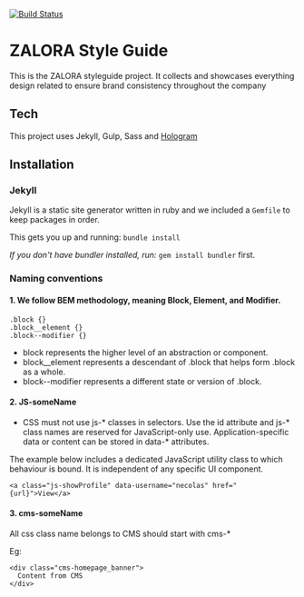 [![Build Status](https://travis-ci.org/zalora/zalora-styleguide.svg)](https://travis-ci.org/zalora/zalora-styleguide)

ZALORA Style Guide
===========================

This is the ZALORA styleguide project. It collects and showcases everything design related to ensure brand consistency throughout the company

## Tech

This project uses Jekyll, Gulp, Sass and [Hologram](https://github.com/trulia/hologram)

## Installation

### Jekyll

Jekyll is a static site generator written in ruby and we included a `Gemfile` to keep packages in order.

This gets you up and running: ```bundle install```

*If you don't have bundler installed, run:* ```gem install bundler``` first.

### Naming conventions
#### 1. We follow BEM methodology, meaning Block, Element, and Modifier.

```
.block {}
.block__element {}
.block--modifier {}
```

- block represents the higher level of an abstraction or component.
- block__element represents a descendant of .block that helps form .block as a whole.
- block--modifier represents a different state or version of .block.

#### 2. JS-someName

- CSS must not use js-* classes in selectors.
Use the id attribute and js-* class names are reserved for JavaScript-only use. Application-specific data or content can be stored in data-* attributes.

The example below includes a dedicated JavaScript utility class to which behaviour is bound. It is independent of any specific UI component.

```
<a class="js-showProfile" data-username="necolas" href="{url}">View</a>
```

#### 3. cms-someName
All css class name belongs to CMS should start with cms-*

Eg:
```
<div class="cms-homepage_banner">
  Content from CMS
</div>
```
